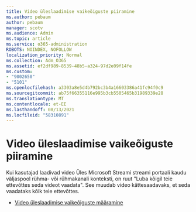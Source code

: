 ```yaml
---
title: Video üleslaadimise vaikeõiguste piiramine
ms.author: pebaum
author: pebaum
manager: scotv
ms.audience: Admin
ms.topic: article
ms.service: o365-administration
ROBOTS: NOINDEX, NOFOLLOW
localization_priority: Normal
ms.collection: Adm_O365
ms.assetid: ef2df989-8539-48b5-a324-97d2e09f14fe
ms.custom:
- "9002650"
- "5101"
ms.openlocfilehash: a3303a8e5d4b792bc3b4a16603386a41fc94f0c9
ms.sourcegitcommit: ab75f66355116e995b3cb5505465b31989339e28
ms.translationtype: MT
ms.contentlocale: et-EE
ms.lasthandoff: 08/13/2021
ms.locfileid: "58310891"
---
```

# <a name="restrict-default-video-upload-permissions"></a>Video üleslaadimise vaikeõiguste piiramine

Kui kasutajad laadivad video Üles Microsoft Streami streami portaali kaudu väljaspool rühma- või rühmakanali konteksti, on ruut "Luba kõigil teie ettevõttes seda videot vaadata". See muudab video kättesaadavaks, et seda vaadataks kõik teie ettevõttes.

- [Video üleslaadimise vaikeõiguste määramine](https://docs.microsoft.com/stream/default-video-permissions)
